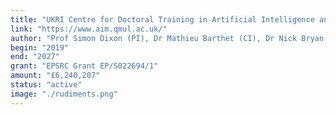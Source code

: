 ```yaml
---
title: "UKRI Centre for Doctoral Training in Artificial Intelligence and Music (AIM)"
link: "https://www.aim.qmul.ac.uk/"
author: "Prof Simon Dixon (PI), Dr Mathieu Barthet (CI), Dr Nick Bryan-Kinns (CI), Dr Gyorgy Fazekas (CI), Prof Mark Sandler (CI), Dr Andrew McPherson (CI), Dr Emmanouil Benetos (CI)"
begin: "2019"
end: "2027"
grant: "EPSRC Grant EP/S022694/1"
amount: "£6,240,207"
status: "active"
image: "./rudiments.png"
---
```


